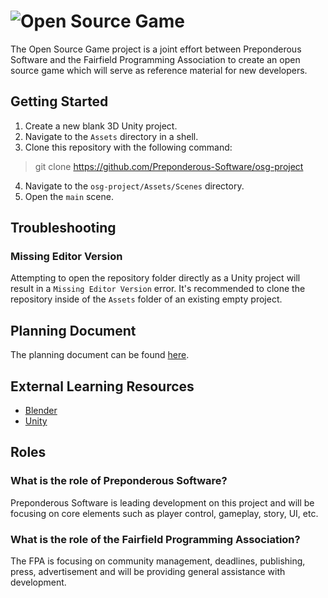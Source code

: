 # ![Open Source Game](https://raw.githubusercontent.com/Preponderous-Software/osg-project/master/.github/media/banner.svg)

The Open Source Game project is a joint effort between Preponderous Software and the Fairfield Programming Association to create an open source game which will serve as reference material for new developers.

## Getting Started
1. Create a new blank 3D Unity project.
2. Navigate to the `Assets` directory in a shell.
3. Clone this repository with the following command:
> git clone https://github.com/Preponderous-Software/osg-project
4. Navigate to the `osg-project/Assets/Scenes` directory.
5. Open the `main` scene.

## Troubleshooting
### Missing Editor Version
Attempting to open the repository folder directly as a Unity project will result in a `Missing Editor Version` error. It's recommended to clone the repository inside of the `Assets` folder of an existing empty project.

## Planning Document

The planning document can be found [here](PLANNING.md).

## External Learning Resources
- [Blender](https://www.youtube.com/watch?v=TPrnSACiTJ4)
- [Unity](https://www.youtube.com/watch?v=pwZpJzpE2lQ)

## Roles
### What is the role of Preponderous Software?

Preponderous Software is leading development on this project and will be focusing on core elements such as player control, gameplay, story, UI, etc.

### What is the role of the Fairfield Programming Association?

The FPA is focusing on community management, deadlines, publishing, press, advertisement and will be providing general assistance with development.
